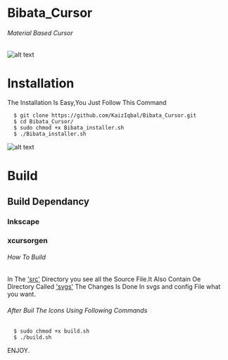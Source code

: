 # Bibata_Cursor
###### Material Based Cursor 
![alt text](https://github.com/KaizIqbal/Bibata_Cursor/blob/master/image/wall.png)
# Installation
The Installation Is Easy,You Just Follow This Command

      $ git clone https://github.com/KaizIqbal/Bibata_Cursor.git
      $ cd Bibata_Cursor/
      $ sudo chmod +x Bibata_installer.sh
      $ ./Bibata_installer.sh 
![alt text](https://github.com/KaizIqbal/Bibata_Cursor/blob/master/image/all.png)
# Build
## Build Dependancy
### Inkscape
### xcursorgen

###### How To Build
In The ['src'](https://github.com/KaizIqbal/Bibata_Cursor/tree/master/src) Directory you see all the Source File.It Also Contain Oe Directory Called ['svgs'](https://github.com/KaizIqbal/Bibata_Cursor/tree/master/src/Bibata/svgs)
The Changes Is Done In svgs and config File what you want.


###### After Buil The Icons Using Following Commands

      $ sudo chmod +x build.sh
      $ ./build.sh

ENJOY.
